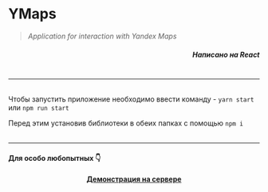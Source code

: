 # YMaps

> _Application for interaction with Yandex Maps_

##### <div align="right"> Написано на React </div><br />

---

<br />Чтобы запустить приложение необходимо ввести команду - `yarn start` или `npm run start`

Перед этим установив библиотеки в обеих папках с помощью `npm i` <br /><br />

---

#### <div style="margin: 18px 0 8px 0">Для особо любопытных 👇 </div>

#### <div align="center">[Демонстрация на сервере](http://yanmap.herokuapp.com/ "Можно просмотреть, как всё происходит, более наглядно...")</div>
